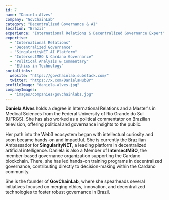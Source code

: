 ```yaml
---
id: 7
name: "Daniela Alves"
company: "GovChainLab"
category: "Decentralized Governance & AI"
location: "Brazil"
experience: "International Relations & Decentralized Governance Expert"
expertise:
  - "International Relations"
  - "Decentralized Governance"
  - "SingularityNET AI Platform"
  - "IntersectMBO & Cardano Governance"
  - "Political Analysis & Commentary"
  - "Ethics in Technology"
socialLinks:
  website: "https://govchainlab.substack.com/"
  twitter: "https://x.com/DanielaHubBr"
profileImage: "daniela-alves.jpg"
companyImages:
  - "images/companies/govchainlabs.jpg"
---
```


**Daniela Alves** holds a degree in International Relations and a Master's in Medical Sciences from the Federal University of Rio Grande do Sul (UFRGS). She has also worked as a political commentator on Brazilian television, offering political and governance insights to the public. 

Her path into the Web3 ecosystem began with intellectual curiosity and soon became hands-on and impactful. She is currently the Brazilian Ambassador for **SingularityNET**, a leading platform in decentralized artificial intelligence. Daniela is also a Member of **IntersectMBO**, the member-based governance organization supporting the Cardano blockchain. There, she has led hands-on training programs in decentralized governance, contributing directly to decision-making within the Cardano community. 

She is the founder of **GovChainLab**, where she spearheads several initiatives focused on merging ethics, innovation, and decentralized technologies to foster robust governance in Brazil.